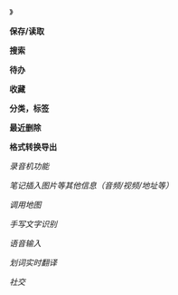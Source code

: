 》

**保存/读取**

**搜索**

**待办**

**收藏**

**分类，标签**

**最近删除**

**格式转换导出**

*录音机功能*

*笔记插入图片等其他信息（音频/视频/地址等）*

*调用地图*

*手写文字识别*

*语音输入*

*划词实时翻译*

*社交*


